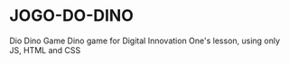 # JOGO-DO-DINO

Dio Dino Game
Dino game for Digital Innovation One's lesson, using only JS, HTML and CSS
